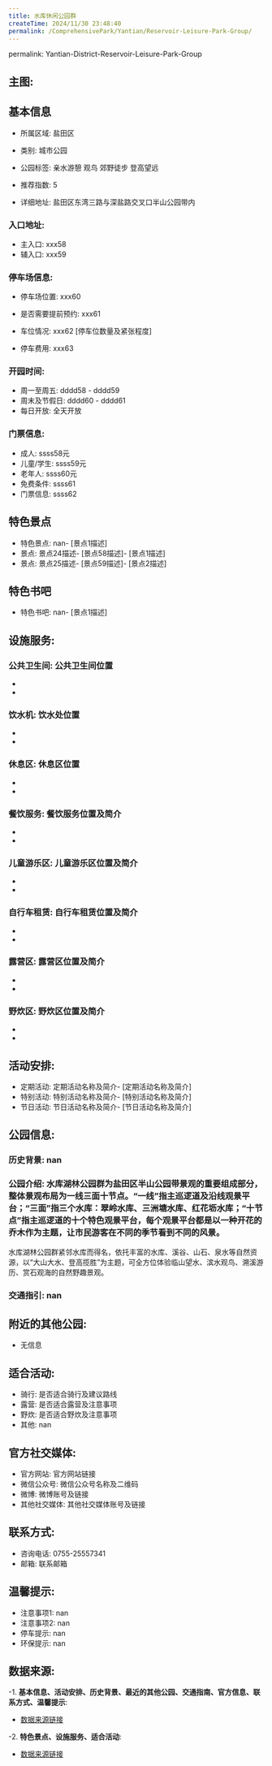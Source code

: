 ```yaml
---
title: 水库休闲公园群
createTime: 2024/11/30 23:48:40
permalink: /ComprehensivePark/Yantian/Reservoir-Leisure-Park-Group/
---
```

permalink: Yantian-District-Reservoir-Leisure-Park-Group
<!-- ## 游玩路径: -->

## 主图:
<ImageCard
image="https://cgj.sz.gov.cn/img/4/4005/4005750/10774758.jpg"
title= "水库休闲公园群"
description= "水库湖林公园群为盐田区半山公园带景观的重要组成部分，整体景观布局为一线三面十节点。“一线”指主巡逻道及沿线观景平台；“三面”指三个水库：翠岭水库、三洲塘水库、红"
date="2024/11/30"
href="/"
author="深圳公园"
/>

## 基本信息

- 所属区域: 盐田区

- 类别: 城市公园

- 公园标签: 亲水游憩 观鸟 郊野徒步 登高望远

- 推荐指数: 5

- 详细地址: 盐田区东湾三路与深盐路交叉口半山公园带内

### 入口地址:
- 主入口: xxx58
- 辅入口: xxx59
### 停车场信息:
- 停车场位置: xxx60

- 是否需要提前预约: xxx61

- 车位情况: xxx62 [停车位数量及紧张程度]

- 停车费用: xxx63

### 开园时间:
- 周一至周五: dddd58 - dddd59
- 周末及节假日: dddd60 - dddd61
- 每日开放: 全天开放

### 门票信息:
- 成人: ssss58元
- 儿童/学生: ssss59元
- 老年人: ssss60元
- 免费条件: ssss61
- 门票信息: ssss62
## 特色景点
- 特色景点: nan- [景点1描述]
- 景点: 景点24描述- [景点58描述]- [景点1描述]
- 景点: 景点25描述- [景点59描述]- [景点2描述]
## 特色书吧
- 特色书吧: nan- [景点1描述]
## 设施服务:
### 公共卫生间: 公共卫生间位置
- 
- 
### 饮水机: 饮水处位置
- 
- 
### 休息区: 休息区位置
- 
- 
### 餐饮服务: 餐饮服务位置及简介
- 
- 
### 儿童游乐区: 儿童游乐区位置及简介
- 
- 
### 自行车租赁: 自行车租赁位置及简介
- 
- 
### 露营区: 露营区位置及简介
- 
- 
### 野炊区: 野炊区位置及简介

- 
- 
## 活动安排:
- 定期活动: 定期活动名称及简介- [定期活动名称及简介]
- 特别活动: 特别活动名称及简介- [特别活动名称及简介]
- 节日活动: 节日活动名称及简介- [节日活动名称及简介]
## 公园信息:
### 历史背景: nan
### 公园介绍: 水库湖林公园群为盐田区半山公园带景观的重要组成部分，整体景观布局为一线三面十节点。“一线”指主巡逻道及沿线观景平台；“三面”指三个水库：翠岭水库、三洲塘水库、红花坜水库；“十节点”指主巡逻道的十个特色观景平台，每个观景平台都是以一种开花的乔木作为主题，让市民游客在不同的季节看到不同的风景。
水库湖林公园群紧邻水库而得名，依托丰富的水库、溪谷、山石、泉水等自然资源，以“大山大水、登高揽胜”为主题，可全方位体验临山望水、滨水观鸟、溯溪游历、赏石观海的自然野趣景观。
### 交通指引: nan

## 附近的其他公园:
- 无信息

## 适合活动:
- 骑行: 是否适合骑行及建议路线
- 露营: 是否适合露营及注意事项
- 野炊: 是否适合野炊及注意事项
- 其他: nan

## 官方社交媒体:
- 官方网站: 官方网站链接
- 微信公众号: 微信公众号名称及二维码
- 微博: 微博账号及链接
- 其他社交媒体: 其他社交媒体账号及链接

## 联系方式:
- 咨询电话: 0755-25557341
- 邮箱: 联系邮箱

## 温馨提示:
- 注意事项1: nan
- 注意事项2: nan
- 停车提示: nan
- 环保提示: nan

## 数据来源:
-1. **基本信息、活动安排、历史背景、最近的其他公园、交通指南、官方信息、联系方式、温馨提示**:
- [数据来源链接](https://cgj.sz.gov.cn/xsmh/gysz/csgy/content/post_10774758.html)

-2. **特色景点、设施服务、适合活动**:
- [数据来源链接](https://cgj.sz.gov.cn/xsmh/gysz/csgy/content/post_10774758.html)

